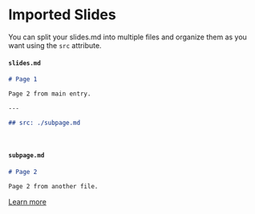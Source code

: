# Imported Slides

You can split your slides.md into multiple files and organize them as you want using the `src` attribute.

#### `slides.md`

```markdown
# Page 1

Page 2 from main entry.

---

## src: ./subpage.md
```

<br>

#### `subpage.md`

```markdown
# Page 2

Page 2 from another file.
```

[Learn more](https://sli.dev/guide/syntax.html#importing-slides)